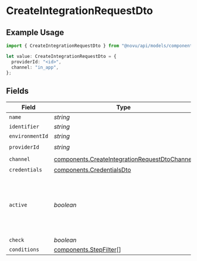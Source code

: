 # CreateIntegrationRequestDto

## Example Usage

```typescript
import { CreateIntegrationRequestDto } from "@novu/api/models/components";

let value: CreateIntegrationRequestDto = {
  providerId: "<id>",
  channel: "in_app",
};
```

## Fields

| Field                                                                                                          | Type                                                                                                           | Required                                                                                                       | Description                                                                                                    |
| -------------------------------------------------------------------------------------------------------------- | -------------------------------------------------------------------------------------------------------------- | -------------------------------------------------------------------------------------------------------------- | -------------------------------------------------------------------------------------------------------------- |
| `name`                                                                                                         | *string*                                                                                                       | :heavy_minus_sign:                                                                                             | N/A                                                                                                            |
| `identifier`                                                                                                   | *string*                                                                                                       | :heavy_minus_sign:                                                                                             | N/A                                                                                                            |
| `environmentId`                                                                                                | *string*                                                                                                       | :heavy_minus_sign:                                                                                             | N/A                                                                                                            |
| `providerId`                                                                                                   | *string*                                                                                                       | :heavy_check_mark:                                                                                             | N/A                                                                                                            |
| `channel`                                                                                                      | [components.CreateIntegrationRequestDtoChannel](../../models/components/createintegrationrequestdtochannel.md) | :heavy_check_mark:                                                                                             | N/A                                                                                                            |
| `credentials`                                                                                                  | [components.CredentialsDto](../../models/components/credentialsdto.md)                                         | :heavy_minus_sign:                                                                                             | N/A                                                                                                            |
| `active`                                                                                                       | *boolean*                                                                                                      | :heavy_minus_sign:                                                                                             | If the integration is active the validation on the credentials field will run                                  |
| `check`                                                                                                        | *boolean*                                                                                                      | :heavy_minus_sign:                                                                                             | N/A                                                                                                            |
| `conditions`                                                                                                   | [components.StepFilter](../../models/components/stepfilter.md)[]                                               | :heavy_minus_sign:                                                                                             | N/A                                                                                                            |